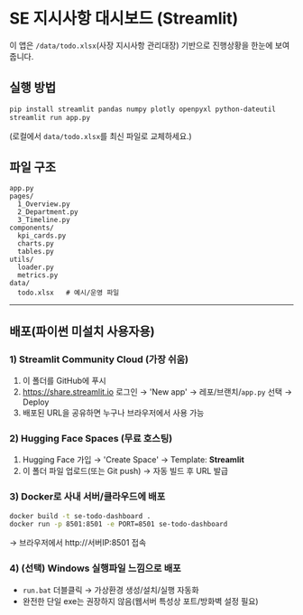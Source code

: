 # SE 지시사항 대시보드 (Streamlit)
이 앱은 `/data/todo.xlsx`(사장 지시사항 관리대장) 기반으로 진행상황을 한눈에 보여줍니다.

## 실행 방법
```bash
pip install streamlit pandas numpy plotly openpyxl python-dateutil
streamlit run app.py
```
(로컬에서 `data/todo.xlsx`를 최신 파일로 교체하세요.)

## 파일 구조
```
app.py
pages/
  1_Overview.py
  2_Department.py
  3_Timeline.py
components/
  kpi_cards.py
  charts.py
  tables.py
utils/
  loader.py
  metrics.py
data/
  todo.xlsx   # 예시/운영 파일
```


---

## 배포(파이썬 미설치 사용자용)

### 1) Streamlit Community Cloud (가장 쉬움)
1. 이 폴더를 GitHub에 푸시
2. https://share.streamlit.io 로그인 → 'New app' → 레포/브랜치/`app.py` 선택 → Deploy
3. 배포된 URL을 공유하면 누구나 브라우저에서 사용 가능

### 2) Hugging Face Spaces (무료 호스팅)
1. Hugging Face 가입 → 'Create Space' → Template: **Streamlit**
2. 이 폴더 파일 업로드(또는 Git push) → 자동 빌드 후 URL 발급

### 3) Docker로 사내 서버/클라우드에 배포
```bash
docker build -t se-todo-dashboard .
docker run -p 8501:8501 -e PORT=8501 se-todo-dashboard
```
→ 브라우저에서 http://서버IP:8501 접속

### 4) (선택) Windows 실행파일 느낌으로 배포
- `run.bat` 더블클릭 → 가상환경 생성/설치/실행 자동화
- 완전한 단일 exe는 권장하지 않음(웹서버 특성상 포트/방화벽 설정 필요)

